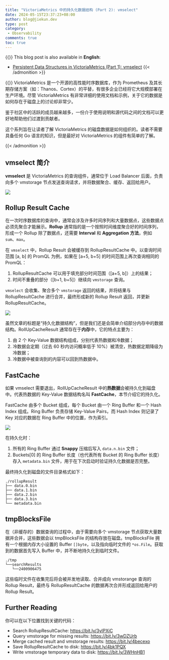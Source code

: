 ```yaml
---
title: "VictoriaMetrics 中的持久化数据结构 (Part 2): vmselect"
date: 2024-05-15T23:37:23+08:00
author: blog@jiekun.dev
type: post
category: 
 - Observability
comments: true
toc: true
---
```


{{<admonition type=note title="Medium">}}
This blog post is also available in **English**: 
- [Persistent Data Structures in VictoriaMetrics (Part 1): vmselect]()
{{< /admonition >}}

{{<admonition type=info title="Series Introduction">}}
VictoriaMetrics 是一个开源的高性能时序数据库，作为 Prometheus 及其长期存储方案（如：Thanos、Cortex）的平替，有很多企业已经将它大规模部署在生产环境。尽管 VictoriaMetrics 有非常详细的使用文档和示例，关于它的数据是如何存在于磁盘上的讨论却非常少。

鉴于社区中的活跃的成员越来越多，一份介于使用说明和源代码之间的文档可以更好地帮助他们过渡到贡献者。

这个系列旨在让读者了解 VictoriaMetrics 的磁盘数据是如何组织的。读者不需要具备任何 Go 语言的知识，但是最好对 VictoriaMetrics 的组件有简单的了解。

{{< /admonition >}}

## vmselect 简介
**vmselect** 是 VictoriaMetrics 的查询组件，通常位于 Load Balancer 后面，负责向多个 vmstorage 节点发送查询请求，并将数据聚合、缓存、返回给用户。

![](../202405-vm-series/vmselect.png)

## Rollup Result Cache
在一次时序数据库的查询中，通常会涉及许多时间序列和大量数据点，这些数据点必须先聚合才能展示。**Rollup** 通常指的是一个按照时间维度聚合好的时间序列，形成一个 Rollup 除了数据点，还需要 **Interval** 和 **Aggregation 方法**，例如 `sum`、`max`。

在 `vmselect` 中，Rollup Result 会被缓存到 RollupResultCache 中。以查询时间范围 \[a, b\] 的 PromQL 为例，如果在 \[a+5, b+5\] 的时间范围上再次查询相同的 PromQL：
1. RollupResultCache 可以用于填充部分时间范围（\[a+5, b\]）上的结果；
2. 时间不重叠的部分（\[b+1, b+5\]）继续向 `vmstorage` 查询。

`vmselect` 会收集、聚合多个 `vmstorage` 返回的结果，并将结果与 RollupResultCache 进行合并，最终形成新的 Rollup Result 返回，并更新 RollupResultCache。

![](../202405-vm-series/rollup_result_cache.png)

虽然文章的标题是“持久化数据结构”，但是我们还是会简单介绍部分内存中的数据结构。RollUpCacheResult 通常存在于**内存**中，它的特点主要为：
1. 由 2 个 Key-Value 数据结构组成，分别代表热数据和冷数据；
2. 冷数据会定期（过去 60 秒内访问概率低于 10%）被清空，热数据定期降级为冷数据；
3. 冷数据中被查询到的内容可以回到热数据中。

## FastCache
如果 vmselect 需要退出，RollUpCacheResult 中的**热数据**会被持久化到磁盘中。代表热数据的 Key-Value 数据结构名叫 **FastCache**，本节介绍它的持久化。

FastCache 由多个 Bucket 组成，每个 Bucket 由一个 Ring Buffer 和一个 Hash Index 组成。Ring Buffer 负责存储 Key-Value Pairs，而 Hash Index 则记录了 Key 对应的数据在 Ring Buffer 中的位置，作为索引。

![](../202405-vm-series/fast_cache.png)

在持久化时：
1. 所有的 Ring Buffer 通过 **Snappy** 压缩后写入 `data.n.bin` 文件；
2. Buckets[0] 的 Ring Buffer 长度（也代表所有 Bucket 的 Ring Buffer 长度）存入 `metadata.bin` 文件，用于在下次启动时验证持久化数据是否完整。

最终持久化到磁盘的文件目录格式如下：

```
./rollupResult
├── data.0.bin
├── data.1.bin
├── data.2.bin
├── data.3.bin
└── metadata.bin
```

## tmpBlocksFile
在（非缓存的）数据查询的过程中，由于需要向多个 vmstorage 节点获取大量数据并合并，这些数据会以 tmpBlocksFile 的结构存放在磁盘。tmpBlocksFile 拥有一个根据内存大小设置的 Buffer `[]byte`，以及指向临时文件的 `*os.File`。获取到的数据首先写入 Buffer 中，并不断地持久化到临时文件。

```
./tmp
└──searchResults
   └──2400906475
```

这些临时文件在收集完后将会被并发地读取、合并成向 vmstorange 查询的 Rollup Result，最终与 RollupResultCache 的数据再次合并形成返回给用户的 Rollup Result。

## Further Reading
你可以在以下位置找到关键的代码：
- Search RollupResultCache: https://bit.ly/3ylPXiC
- Query vmstorage for missing results: https://bit.ly/3wDZUrb
- Merge cached result and vmstorage results: https://bit.ly/4becexo
- Save RollupResultCache to disk: https://bit.ly/4bk1PQX
- Write vmstorage temporary data to disk: https://bit.ly/3WHnHB1